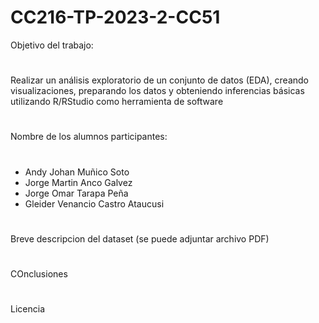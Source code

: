 # CC216-TP-2023-2-CC51

Objetivo del trabajo:
#
Realizar un análisis exploratorio de un conjunto de datos (EDA), creando visualizaciones,
preparando los datos y obteniendo inferencias básicas utilizando R/RStudio como
herramienta de software
#
Nombre de los alumnos participantes:
#
- Andy Johan Muñico Soto
- Jorge Martin Anco Galvez
- Jorge Omar Tarapa Peña
- Gleider Venancio Castro Ataucusi
#
Breve descripcion del dataset (se puede adjuntar archivo PDF)
#
COnclusiones
#
Licencia
#
